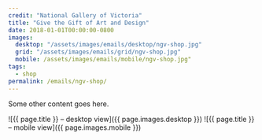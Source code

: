 ```yaml
---
credit: "National Gallery of Victoria"
title: "Give the Gift of Art and Design"
date: 2018-01-01T00:00:00-0800
images:
  desktop: "/assets/images/emails/desktop/ngv-shop.jpg"
  grid: "/assets/images/emails/grid/ngv-shop.jpg"
  mobile: /assets/images/emails/mobile/ngv-shop.jpg"
tags:
  - shop
permalink: /emails/ngv-shop/
---
```

Some other content goes here.

![{{ page.title }} – desktop view]({{ page.images.desktop }})
![{{ page.title }} – mobile view]({{ page.images.mobile }})
